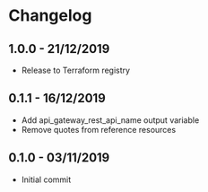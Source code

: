# Changelog
## 1.0.0 - 21/12/2019
* Release to Terraform registry

## 0.1.1 - 16/12/2019
* Add api_gateway_rest_api_name output variable
* Remove quotes from reference resources

## 0.1.0 - 03/11/2019
* Initial commit
